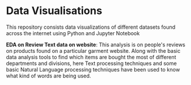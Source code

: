 # Data Visualisations 
This repository consists data visualizations of different datasets found across the internet using Python and Jupyter Notebook

**EDA on Review Text data on website**: This analysis is on people's reviews on products found on a particular garment website. Along with the basic data analysis tools to find which items are bought the most of different departments and divisions, here Text processing techniques and some basic Natural Language processing techniques have been used to know what kind of words are being used.

